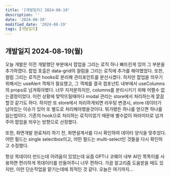 ```yaml
---
title: '[개발일지] 2024-08-19'
description: ''
date: '2024-08-19'
modified_date: '2024-08-19'
tags: [개발일지]
---
```


## 개발일지 2024-08-19(월)

오늘 개발은 이전 개발했던 부분에서 팝업을 그리는 로직 하나 빠뜨린게 있어 그 부분을 추가하였다. 팝업 호출은 data-grid의 컬럼을 그리는 로직에 추가를 해야했었다. 또한, 컬럼 그리는 로직은 hooks로 분리해 관리포인트를 분산시켰다. 하지만 팝업을 띄우기 위해서는 useAlert 객체가 필요했고, 그 객체를 결국 컴포넌트 내부에서 useColumns의 props로 넘겨줘야했다. 너무 지저분하지만, columns를 분리시키기 위해 어쩔수 없는결정이었다. 이런 상황에 맞딱뜨릴때마다 modal 관리는 store에서 처리하는게 깔끔할것 같기도 하다. 하지만 또 store에서 처리하게되면 라우팅 변경시, store 데이터가 남아있는 이슈가 있어 또 별도로 처리해야했을것이다. 뭐가됐든 하나를 얻으면 하나를 잃는법이다. 기존의 hook으로 처리하는 로직이었기 때문에 별수없이 파라미터로 넘겨주어 팝업을 띄우는 방향으로 선정했다.

또한, 화면개발 완료처리 하기 전, 화면설계서를 다시 확인하여 데이터 양식을 맞추었다. 어떤 필드는 single selectbox이고, 어떤 필드는 multi-select인 것들을 다시 확인하고 수정했다.

항상 목데이터 만드는데 어려움이 있었는데 요즘 GPT나 코웨이 내부 AI인 똑똑이를 사용하면 편리하게 목데이터를 만들어주니 너무 편하다. 가끔 알고리즘 도움받을 때도 있지만, 이런 단순작업을 맡기는데에 최적인 것 같다. 오늘은 여기까지…
